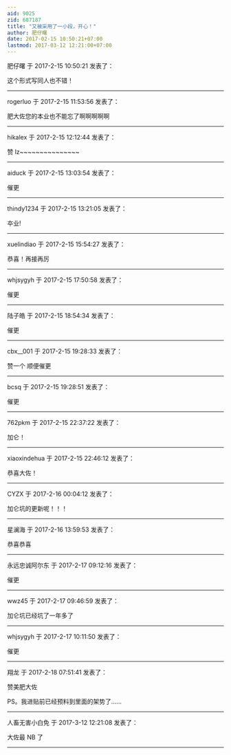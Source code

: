 ```yaml
---
aid: 9025
zid: 687187
title: "又被采用了一小段，开心！"
author: 肥仔曙
date: 2017-02-15 10:50:21+07:00
lastmod: 2017-03-12 12:21:00+07:00
---
```


肥仔曙 于 2017-2-15 10:50:21 发表了：

这个形式写同人也不错！

---

rogerluo 于 2017-2-15 11:53:56 发表了：

肥大佐您的本业也不能忘了啊啊啊啊啊

---

hikalex 于 2017-2-15 12:12:44 发表了：

赞 lz~~~~~~~~~~~~~~~

---

aiduck 于 2017-2-15 13:03:54 发表了：

催更

---

thindy1234 于 2017-2-15 13:21:05 发表了：

夲业!

---

xuelindiao 于 2017-2-15 15:54:27 发表了：

恭喜！再接再厉

---

whjsygyh 于 2017-2-15 17:50:58 发表了：

催更

---

陆子皓 于 2017-2-15 18:54:34 发表了：

催更

---

cbx\_\_001 于 2017-2-15 19:28:33 发表了：

赞一个 顺便催更

---

bcsq 于 2017-2-15 19:28:51 发表了：

催更

---

762pkm 于 2017-2-15 22:37:22 发表了：

加仑！

---

xiaoxindehua 于 2017-2-15 22:46:12 发表了：

恭喜大佐！

---

CYZX 于 2017-2-16 00:04:12 发表了：

加仑坑的更新呢！！！

---

星澜海 于 2017-2-16 13:59:53 发表了：

恭喜恭喜

---

永远忠诚阿尔东 于 2017-2-17 09:12:16 发表了：

催更

---

wwz45 于 2017-2-17 09:46:59 发表了：

加仑坑已经坑了一年多了

---

whjsygyh 于 2017-2-17 10:11:50 发表了：

催更

---

翔龙 于 2017-2-18 07:51:41 发表了：

赞美肥大佐

PS。我进贴前已经预料到里面的架势了……

---

人畜无害小白免 于 2017-3-12 12:21:08 发表了：

大佐最 NB 了

---
